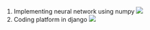 1. Implementing neural network using numpy
	![](https://www.youtube.com/watch?v=w8yWXqWQYmU&t=21s)
2. Coding platform in django
	![](https://aistudio.google.com/prompts/1ahRitv7rvIPxjTTtXIg9BInxT0R7cyLa)
	